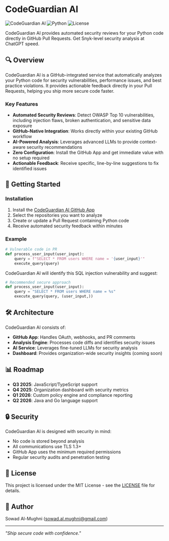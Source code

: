 # CodeGuardian AI

![CodeGuardian AI](https://img.shields.io/badge/Status-Beta-yellow)
![Python](https://img.shields.io/badge/Python-3.11+-blue)
![License](https://img.shields.io/badge/License-MIT-green)

CodeGuardian AI provides automated security reviews for your Python code directly in GitHub Pull Requests. Get Snyk-level security analysis at ChatGPT speed.

## 🔍 Overview

CodeGuardian AI is a GitHub-integrated service that automatically analyzes your Python code for security vulnerabilities, performance issues, and best practice violations. It provides actionable feedback directly in your Pull Requests, helping you ship more secure code faster.

### Key Features

- **Automated Security Reviews**: Detect OWASP Top 10 vulnerabilities, including injection flaws, broken authentication, and sensitive data exposure
- **GitHub-Native Integration**: Works directly within your existing GitHub workflow
- **AI-Powered Analysis**: Leverages advanced LLMs to provide context-aware security recommendations
- **Zero Configuration**: Install the GitHub App and get immediate value with no setup required
- **Actionable Feedback**: Receive specific, line-by-line suggestions to fix identified issues

## 🚀 Getting Started

### Installation

1. Install the [CodeGuardian AI GitHub App](https://github.com/apps/codeguardian-ai)
2. Select the repositories you want to analyze
3. Create or update a Pull Request containing Python code
4. Receive automated security feedback within minutes

### Example

```python
# Vulnerable code in PR
def process_user_input(user_input):
    query = f"SELECT * FROM users WHERE name = '{user_input}'"
    execute_query(query)
```

CodeGuardian AI will identify this SQL injection vulnerability and suggest:

```python
# Recommended secure approach
def process_user_input(user_input):
    query = "SELECT * FROM users WHERE name = %s"
    execute_query(query, (user_input,))
```

## 🛠️ Architecture

CodeGuardian AI consists of:

- **GitHub App**: Handles OAuth, webhooks, and PR comments
- **Analysis Engine**: Processes code diffs and identifies security issues
- **AI Service**: Leverages fine-tuned LLMs for security analysis
- **Dashboard**: Provides organization-wide security insights (coming soon)

## 📊 Roadmap

- **Q3 2025**: JavaScript/TypeScript support
- **Q4 2025**: Organization dashboard with security metrics
- **Q1 2026**: Custom policy engine and compliance reporting
- **Q2 2026**: Java and Go language support

## 🔒 Security

CodeGuardian AI is designed with security in mind:

- No code is stored beyond analysis
- All communications use TLS 1.3+
- GitHub App uses the minimum required permissions
- Regular security audits and penetration testing

## 📝 License

This project is licensed under the MIT License - see the [LICENSE](LICENSE) file for details.

## 👤 Author

Sowad Al-Mughni (sowad.al.mughni@gmail.com)

---

*"Ship secure code with confidence."*
